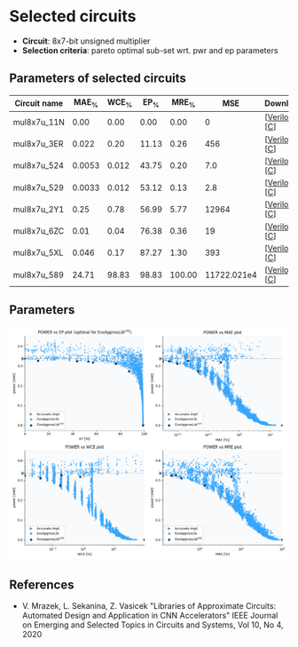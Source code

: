 
Selected circuits
===================
 - **Circuit**: 8x7-bit unsigned multiplier
 - **Selection criteria**: pareto optimal sub-set wrt. pwr and ep parameters

Parameters of selected circuits
----------------------------

| Circuit name | MAE<sub>%</sub> | WCE<sub>%</sub> | EP<sub>%</sub> | MRE<sub>%</sub> | MSE | Download |
| --- |  --- | --- | --- | --- | --- | --- | 
| mul8x7u_11N | 0.00 | 0.00 | 0.00 | 0.00 | 0 |  [[Verilog](mul8x7u_11N.v)]  [[C](mul8x7u_11N.c)] |
| mul8x7u_3ER | 0.022 | 0.20 | 11.13 | 0.26 | 456 |  [[Verilog](mul8x7u_3ER.v)]  [[C](mul8x7u_3ER.c)] |
| mul8x7u_524 | 0.0053 | 0.012 | 43.75 | 0.20 | 7.0 |  [[Verilog](mul8x7u_524.v)]  [[C](mul8x7u_524.c)] |
| mul8x7u_529 | 0.0033 | 0.012 | 53.12 | 0.13 | 2.8 |  [[Verilog](mul8x7u_529.v)]  [[C](mul8x7u_529.c)] |
| mul8x7u_2Y1 | 0.25 | 0.78 | 56.99 | 5.77 | 12964 |  [[Verilog](mul8x7u_2Y1.v)]  [[C](mul8x7u_2Y1.c)] |
| mul8x7u_6ZC | 0.01 | 0.04 | 76.38 | 0.36 | 19 |  [[Verilog](mul8x7u_6ZC.v)]  [[C](mul8x7u_6ZC.c)] |
| mul8x7u_5XL | 0.046 | 0.17 | 87.27 | 1.30 | 393 |  [[Verilog](mul8x7u_5XL.v)]  [[C](mul8x7u_5XL.c)] |
| mul8x7u_589 | 24.71 | 98.83 | 98.83 | 100.00 | 11722.021e4 |  [[Verilog](mul8x7u_589.v)]  [[C](mul8x7u_589.c)] |
    
Parameters
--------------
![Parameters figure](fig.png)

References
--------------
   - V. Mrazek, L. Sekanina, Z. Vasicek "Libraries of Approximate Circuits: Automated Design and Application in CNN Accelerators" IEEE Journal on Emerging and Selected Topics in Circuits and Systems, Vol 10, No 4, 2020

             